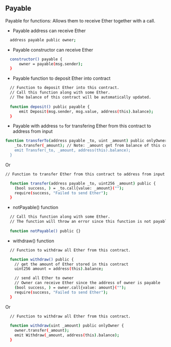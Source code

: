 ## Payable

Payable for functions: Allows them to receive Ether together with a call.

- Payable address can receive Ether

```sh
  address payable public owner;
```

- Payable constructor can receive Ether

```sh
  constructor() payable {
      owner = payable(msg.sender);
  }
```

- Payable function to deposit Ether into contract

```sh
  // Function to deposit Ether into this contract.
  // Call this function along with some Ether.
  // The balance of this contract will be automatically updated.
  
  function deposit() public payable {
      emit Deposit(msg.sender, msg.value, address(this).balance);
  }
```

- Payable with address `to` for transfering Ether from this contract to address from input

```sh
function transferTo(address payable _to, uint _amount) public onlyOwner {
    _to.transfer(_amount); // Note: _amount get from balance of this contract's address, NOT from owner (***)
    emit Transfer(_to, _amount, address(this).balance);
  }
```

Or

```sh
// Function to transfer Ether from this contract to address from input

  function transfer(address payable _to, uint256 _amount) public {
    (bool success, ) = _to.call{value: _amount}("");
    require(success, "Failed to send Ether");
  }
```

- notPayable() function

```sh
  // Call this function along with some Ether.
  // The function will throw an error since this function is not payable.
  
  function notPayable() public {}
```

- withdraw() function

```sh
  // Function to withdraw all Ether from this contract.

  function withdraw() public {
    // get the amount of Ether stored in this contract
    uint256 amount = address(this).balance;

    // send all Ether to owner
    // Owner can receive Ether since the address of owner is payable
    (bool success, ) = owner.call{value: amount}("");
    require(success, "Failed to send Ether");
  }
```

Or

```sh
  // Function to withdraw all Ether from this contract.
  
  function withdraw(uint _amount) public onlyOwner {
    owner.transfer(_amount);
    emit Withdraw(_amount, address(this).balance);
  }
```